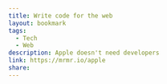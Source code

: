 ```yaml
---
title: Write code for the web
layout: bookmark
tags:
  - Tech
  - Web
description: Apple doesn't need developers
link: https://mrmr.io/apple
share:
---
```


